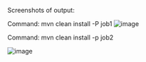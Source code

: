 Screenshots of output:

Command: mvn clean install -P job1
![image](https://github.com/chetanshi-tripathi/BatchDemo/assets/89652194/d6009d6c-d18c-40d1-84d5-f0a571786bfd)


Command: mvn clean install -p job2

![image](https://github.com/chetanshi-tripathi/BatchDemo/assets/89652194/78252a52-c1a7-47c8-b1d7-5a5708adf53d)
